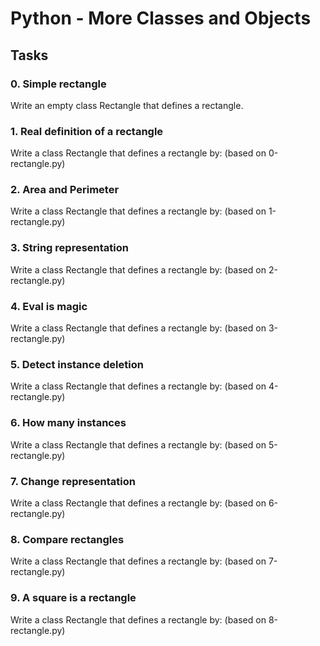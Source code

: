 # Python - More Classes and Objects

## Tasks

### 0. Simple rectangle
Write an empty class Rectangle that defines a rectangle.
### 1. Real definition of a rectangle
Write a class Rectangle that defines a rectangle by: (based on 0-rectangle.py)
### 2. Area and Perimeter
Write a class Rectangle that defines a rectangle by: (based on 1-rectangle.py)
### 3. String representation
Write a class Rectangle that defines a rectangle by: (based on 2-rectangle.py)
### 4. Eval is magic
Write a class Rectangle that defines a rectangle by: (based on 3-rectangle.py)
### 5. Detect instance deletion
Write a class Rectangle that defines a rectangle by: (based on 4-rectangle.py)
### 6. How many instances
Write a class Rectangle that defines a rectangle by: (based on 5-rectangle.py)
### 7. Change representation
Write a class Rectangle that defines a rectangle by: (based on 6-rectangle.py)
### 8. Compare rectangles
Write a class Rectangle that defines a rectangle by: (based on 7-rectangle.py)
### 9. A square is a rectangle
Write a class Rectangle that defines a rectangle by: (based on 8-rectangle.py)
